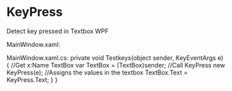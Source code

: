 # KeyPress
Detect key pressed in Textbox WPF

MainWindow.xaml:
<TextBox x:Name="TextBoxExempleName" Text="{Binding Path=TextBoxExempleBinding}" KeyDown="Testkeys" Grid.Row="1" Margin="5" />

MainWindow.xaml.cs:
private void Testkeys(object sender, KeyEventArgs e)
{
        //Get x:Name TextBox
        var TextBox = (TextBox)sender;
        //Call KeyPress
        new KeyPress(e);
        //Assigns the values in the textbox
        TextBox.Text = KeyPress.Text;
    }
}
